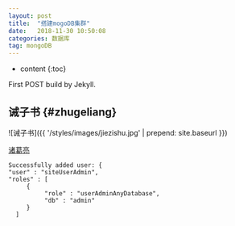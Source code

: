 ```yaml
---
layout: post
title:  "搭建mogoDB集群"
date:   2018-11-30 10:50:08
categories: 数据库
tag: mongoDB
---
```


* content
{:toc}


First POST build by Jekyll.


诫子书				{#zhugeliang}
------------------------

![诫子书]({{ '/styles/images/jiezishu.jpg' | prepend: site.baseurl  }})


[诸葛亮](#)

```
Successfully added user: {
"user" : "siteUserAdmin",
"roles" : [
     {
          "role" : "userAdminAnyDatabase",
          "db" : "admin"
     }
  ]
```

[jekyll]:      http://jekyllrb.com
[jekyll-gh]:   https://github.com/jekyll/jekyll
[jekyll-help]: https://github.com/jekyll/jekyll-help
